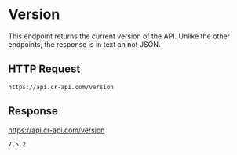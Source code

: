 # Version

This endpoint returns the current version of the API. Unlike the other endpoints, the response is in text an not JSON.

## HTTP Request

`https://api.cr-api.com/version`

## Response

https://api.cr-api.com/version

```7.5.2```
